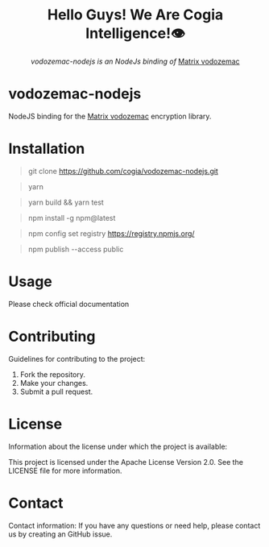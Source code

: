 <h1 align="center">Hello Guys! We Are Cogia Intelligence!👁️</h1>

<div align="center">
    <i>vodozemac-nodejs is an NodeJs binding  of</i>
    <a href="https://github.com/matrix-org/vodozemac/">Matrix vodozemac</a>
    <br/>
</div>


vodozemac-nodejs
========
NodeJS binding for the [Matrix vodozemac](https://github.com/matrix-org/vodozemac) encryption library.


Installation
========
> git clone https://github.com/cogia/vodozemac-nodejs.git

> yarn 

> yarn build && yarn test

> npm install -g npm@latest

> npm config set registry https://registry.npmjs.org/

> npm publish --access public


Usage
========
Please check official documentation


Contributing
========

Guidelines for contributing to the project:
1. Fork the repository.
2. Make your changes.
3. Submit a pull request.


License
========

Information about the license under which the project is available:

This project is licensed under the Apache License Version 2.0. See the LICENSE file for more information.


Contact
=========

Contact information:
If you have any questions or need help, please contact us by creating an GitHub issue.

